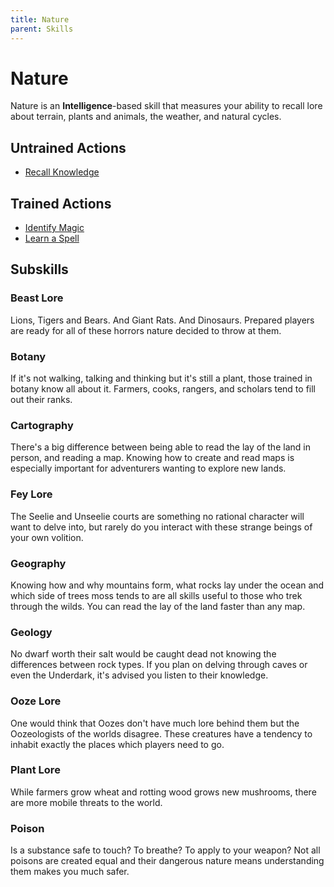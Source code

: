 ```yaml
---
title: Nature
parent: Skills
---
```


# Nature
Nature is an **Intelligence**-based skill that measures your ability to recall lore about terrain, plants and animals, the weather, and natural cycles.

## Untrained Actions
* [Recall Knowledge](https://stormchaserroleplaying.com/stormchaserRPG/Skills/General/RecallKnowledge)

## Trained Actions
* [Identify Magic](https://stormchaserroleplaying.com/stormchaserRPG/Skills/General/IdentifyMagic)
* [Learn a Spell](https://stormchaserroleplaying.com/stormchaserRPG/Skills/General/LearnSpell)

## Subskills

### Beast Lore
Lions, Tigers and Bears. And Giant Rats. And Dinosaurs. Prepared players are ready for all of these horrors nature decided to throw at them.

### Botany
If it's not walking, talking and thinking but it's still a plant, those trained in botany know all about it. Farmers, cooks, rangers, and scholars tend to fill out their ranks.

### Cartography
There's a big difference between being able to read the lay of the land in person, and reading a map. Knowing how to create and read maps is especially important for adventurers wanting to explore new lands.

### Fey Lore
The Seelie and Unseelie courts are something no rational character will want to delve into, but rarely do you interact with these strange beings of your own volition.

### Geography
Knowing how and why mountains form, what rocks lay under the ocean and which side of trees moss tends to are all skills useful to those who trek through the wilds. You can read the lay of the land faster than any map.

### Geology
No dwarf worth their salt would be caught dead not knowing the differences between rock types. If you plan on delving through caves or even the Underdark, it's advised you listen to their knowledge.

### Ooze Lore
One would think that Oozes don't have much lore behind them but the Oozeologists of the worlds disagree. These creatures have a tendency to inhabit exactly the places which players need to go.

### Plant Lore
While farmers grow wheat and rotting wood grows new mushrooms, there are more mobile threats to the world. 

### Poison
Is a substance safe to touch? To breathe? To apply to your weapon? Not all poisons are created equal and their dangerous nature means understanding them makes you much safer.
